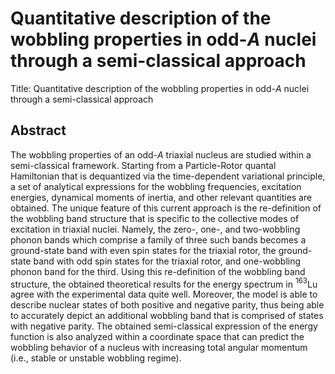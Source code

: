 # Quantitative description of the wobbling properties in odd-$A$ nuclei through a semi-classical approach

Title: Quantitative description of the wobbling properties in odd-$A$ nuclei through a semi-classical approach

## Abstract

The wobbling properties of an odd-$A$ triaxial nucleus are studied within a semi-classical framework. Starting from a Particle-Rotor quantal Hamiltonian that is dequantized via the time-dependent variational principle, a set of analytical expressions for the wobbling frequencies, excitation energies, dynamical moments of inertia, and other relevant quantities are obtained. The unique feature of this current approach is the re-definition of the wobbling band structure that is specific to the collective modes of excitation in triaxial nuclei. Namely, the zero-, one-, and two-wobbling phonon bands which comprise a family of three such bands becomes a ground-state band with even spin states for the triaxial rotor, the ground-state band with odd spin states for the triaxial rotor, and one-wobbling phonon band for the third. Using this re-definition of the wobbling band structure, the obtained theoretical results for the energy spectrum in $^{163}$Lu agree with the experimental data quite well. Moreover, the model is able to describe nuclear states of both positive and negative parity, thus being able to accurately depict an additional wobbling band that is comprised of states with negative parity. The obtained semi-classical expression of the energy function is also analyzed within a coordinate space that can predict the wobbling behavior of a nucleus with increasing total angular momentum (i.e., stable or unstable wobbling regime).
